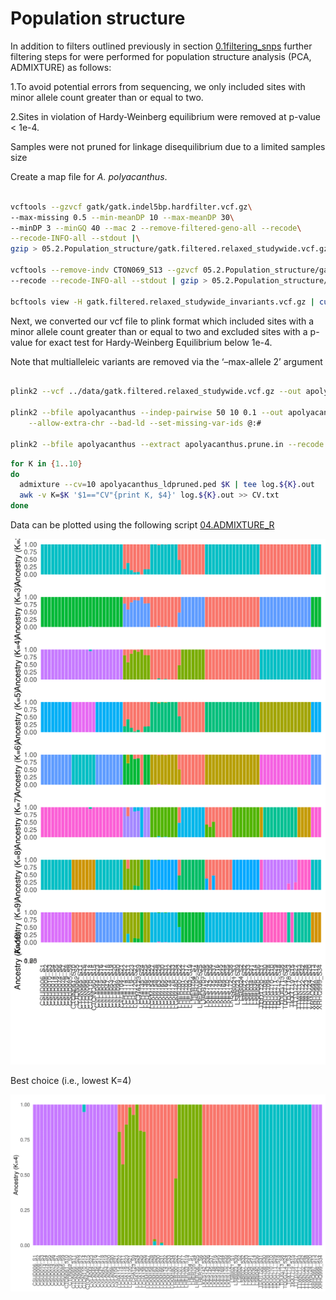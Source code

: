 Population structure
================

In addition to filters outlined previously in section
[0.1filtering_snps](https://github.com/schmidte10/Chapter2_Genetics/blob/main/01.filtering_snps.md)
further filtering steps for were performed for population structure
analysis (PCA, ADMIXTURE) as follows:

1.To avoid potential errors from sequencing, we only included sites with
minor allele count greater than or equal to two.

2.Sites in violation of Hardy-Weinberg equilibrium were removed at
p-value \< 1e-4.

Samples were not pruned for linkage disequilibrium due to a limited
samples size

Create a map file for *A. polyacanthus*.

``` bash

vcftools --gzvcf gatk/gatk.indel5bp.hardfilter.vcf.gz\
--max-missing 0.5 --min-meanDP 10 --max-meanDP 30\
--minDP 3 --minGQ 40 --mac 2 --remove-filtered-geno-all --recode\
--recode-INFO-all --stdout |\
gzip > 05.2.Population_structure/gatk.filtered.relaxed_studywide.vcf.gz

vcftools --remove-indv CTON069_S13 --gzvcf 05.2.Population_structure/gatk.filtered.relaxed_studywide.vcf.gz\
--recode --recode-INFO-all --stdout | gzip > 05.2.Population_structure/gatk.filtered.relaxed_studywide_invariants.vcf.gz 

bcftools view -H gatk.filtered.relaxed_studywide_invariants.vcf.gz | cut -f 1 | uniq | awk '{print $0"\t"$0 }' > relaxed_studywide_invariants.chrom-map.txt
```

Next, we converted our vcf file to plink format which included sites
with a minor allele count greater than or equal to two and excluded
sites with a p-value for exact test for Hardy-Weinberg Equilibrium below
1e-4.

Note that multialleleic variants are removed via the ‘–max-allele 2’
argument

``` bash

plink2 --vcf ../data/gatk.filtered.relaxed_studywide.vcf.gz --out apolyacanthus --allow-extra-chr --max-alleles 2 --make-bed --set-missing-var-ids @:# --double-id --geno 0.1 --mac 2 --hwe 0.0001

plink2 --bfile apolyacanthus --indep-pairwise 50 10 0.1 --out apolyacanthus \
    --allow-extra-chr --bad-ld --set-missing-var-ids @:#

plink2 --bfile apolyacanthus --extract apolyacanthus.prune.in --recode ped --allow-extra-chr --out apolyacanthus_ldpruned  
```

``` bash
for K in {1..10} 
do
  admixture --cv=10 apolyacanthus_ldpruned.ped $K | tee log.${K}.out
  awk -v K=$K '$1=="CV"{print K, $4}' log.${K}.out >> CV.txt
done
```

Data can be plotted using the following script
[04.ADMIXTURE_R](https://github.com/schmidte10/apoly_pop_gen/blob/main/Rmarkdown_files/04.ADMIXTURE_R.Rmd)

<img src="04.ADMIXTURE/admixture-1.png" width="672" />

Best choice (i.e., lowest K=4)

<img src="04.ADMIXTURE/admixture4-1.png" width="672" />
